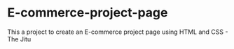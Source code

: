 # E-commerce-project-page
This a project to create an E-commerce project page using HTML and CSS - The Jitu
